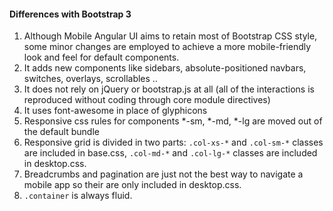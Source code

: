 #### Differences with Bootstrap 3

1. Although Mobile Angular UI aims to retain most of Bootstrap CSS style, some minor changes are employed to achieve a more mobile-friendly look and feel for default components.
2. It adds new components like sidebars, absolute-positioned navbars, switches, overlays, scrollables ..
3. It does not rely on jQuery or bootstrap.js at all (all of the interactions is reproduced without coding through core module directives)
4. It uses font-awesome in place of glyphicons
5. Responsive css rules for components *-sm, *-md, *-lg are moved out of the default bundle
6. Responsive grid is divided in two parts: `.col-xs-*` and `.col-sm-*` classes are included in base.css, `.col-md-*` and `.col-lg-*` classes are included in desktop.css.
7. Breadcrumbs and pagination are just not the best way to navigate a mobile app so their are only included in desktop.css.
8. `.container` is always fluid.